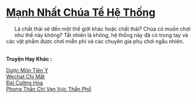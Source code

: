<a href="https://truyentiki.com/manh-nhat-chua-te-he-thong.33949/" title="Mạnh Nhất Chúa Tể Hệ Thống"><h1>Mạnh Nhất Chúa Tể Hệ Thống</h1></a><div style="display:table"><img align="right" style="float: left; padding: 10px;" src="https://truyentiki.com/images/story/200x260/33949.jpg" alt="">Là chất thải sẽ đến một thế giới khác hoặc chất thải? Chúa có muốn chơi như thế này không? Tất nhiên là không, hệ thống này đã có trong tay và các vật phẩm được chơi miễn phí và các chuyên gia phụ chơi ngẫu nhiên.</div><p><br><b>Truyện Hay Khác :</b></p><a href="https://truyentiki.com/duoc-mon-tien-y.33948/" alt="Dược Môn Tiên Y">Dược Môn Tiên Y</a><br/><a href="https://www.pinterest.com/pin/594756694531324798" alt="Wechat Chi Mắt">Wechat Chi Mắt</a><br/><a href="https://www.plurk.com/p/nv0yp2" alt="Đại Cường Hóa">Đại Cường Hóa</a><br/><a href="https://www.wattpad.com/story/228129158-phong-thn-chi-vn-vc-thn-ph" alt="Phong Thần Chi Vạn Vực Thần Phổ">Phong Thần Chi Vạn Vực Thần Phổ</a><br/>